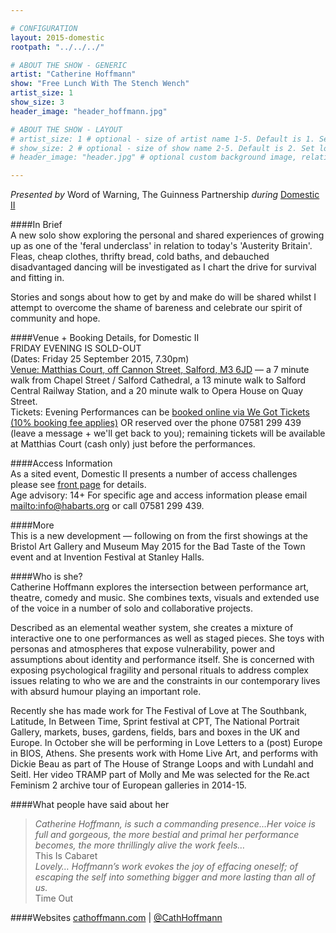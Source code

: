 ```yaml
---

# CONFIGURATION
layout: 2015-domestic
rootpath: "../../../"

# ABOUT THE SHOW - GENERIC
artist: "Catherine Hoffmann"
show: "Free Lunch With The Stench Wench"
artist_size: 1
show_size: 3
header_image: "header_hoffmann.jpg"

# ABOUT THE SHOW - LAYOUT
# artist_size: 1 # optional - size of artist name 1-5. Default is 1. Set longer names to lower values
# show_size: 2 # optional - size of show name 2-5. Default is 2. Set longer names to lower values
# header_image: "header.jpg" # optional custom background image, relative to current page

---
```

*Presented by* Word of Warning, The Guinness Partnership *during* [Domestic II](/current/2015-domestic)          
         
####In Brief                      
A new solo show exploring the personal and shared experiences of growing up as one of the 'feral underclass' in relation to today's 'Austerity Britain'. 
Fleas, cheap clothes, thrifty bread, cold baths, and debauched disadvantaged dancing will be investigated as I chart the drive for survival and fitting in.    

Stories and songs about how to get by and make do will be shared whilst I attempt to overcome the shame of bareness and celebrate our spirit of community and hope.         
         
####Venue + Booking Details, for Domestic II        
FRIDAY EVENING IS SOLD-OUT          
(Dates: Friday 25 September 2015, 7.30pm)        
[Venue: Matthias Court, off Cannon Street, Salford, M3 6JD](http://bit.ly/domesticTWO) — a 7 minute walk from Chapel Street / Salford Cathedral, a 13 minute walk to Salford Central Railway Station, and a 20 minute walk to Opera House on Quay Street.            
Tickets: Evening Performances can be [booked online via We Got Tickets (10% booking fee applies)](http://www.wegottickets.com/wordofwarning) OR reserved over the phone 07581 299 439 (leave a message + we'll get back to you); remaining tickets will be available at Matthias Court (cash only) just before the performances.        
        
####Access Information      
As a sited event, Domestic II presents a number of access challenges please see [front page](/current/2015-domestic) for details.    
Age advisory: 14+ For specific age and access information please email <mailto:info@habarts.org> or call 07581 299 439.       

####More    
This is a new development — following on from the first showings at the Bristol Art Gallery and Museum May 2015 for the Bad Taste of the Town event and at Invention Festival at Stanley Halls.   
 
####Who is she?    
Catherine Hoffmann explores the intersection between performance art, theatre, comedy and music. She combines texts, visuals and extended use of the voice in a number of solo and collaborative projects.   

Described as an elemental weather system, she creates a mixture of interactive one to one performances as well as staged pieces. She toys with personas and atmospheres that expose vulnerability, power and assumptions about identity and performance itself. She is concerned with exposing psychological fragility and personal rituals to address complex issues relating to who we are and the constraints in our contemporary lives with absurd humour playing an important role.    

Recently she has made work for The Festival of Love at The Southbank, Latitude, In Between Time, Sprint festival at CPT, The National Portrait Gallery, markets, buses, gardens, fields, bars and boxes in the UK and Europe. In October she will be performing in Love Letters to a (post) Europe in BIOS, Athens. She presents work with Home Live Art, and performs with Dickie Beau as part of The House of Strange Loops and with Lundahl and Seitl. Her video TRAMP part of Molly and Me was selected for the Re.act Feminism 2 archive tour of European galleries in 2014-15.    

####What people have said about her                                                
>*Catherine Hoffmann, is such a commanding presence…Her voice is full and gorgeous, the more bestial and primal her performance becomes, the more thrillingly alive the work feels…*<br>This Is Cabaret   
>*Lovely… Hoffmann’s work evokes the joy of effacing oneself; of escaping the self into something bigger and more lasting than all of us.*<br>Time Out    

####Websites
[cathoffmann.com](http://www.cathoffmann.com) | [@CathHoffmann](http://twitter.com/CathHoffmann)
